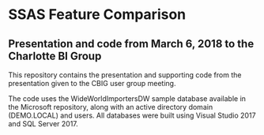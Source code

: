 # SSAS Feature Comparison
## Presentation and code from March 6, 2018 to the Charlotte BI Group

This repository contains the presentation and supporting code from the presentation given to the CBIG user group meeting.

The code uses the WideWorldImportersDW sample database available in the Microsoft repository, along with an active directory domain (DEMO.LOCAL) and users.  All databases were built using Visual Studio 2017 and SQL Server 2017.
